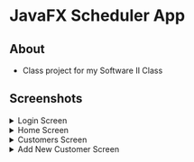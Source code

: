# JavaFX Scheduler App

## About

- Class project for my Software II Class

## Screenshots

<details>
    <summary>Login Screen</summary>

    ![Login Screen](./docs/loginscreen_en.png)
</details>

<details>
    <summary>Home Screen</summary>

    ![home Screen](./docs/home_no_appointments.png)
</details>

<details>
    <summary>Customers Screen</summary>

    ![customers Screen](./docs/customers.png)
</details>

<details>
    <summary>Add New Customer Screen</summary>

    ![add customer Screen](./docs/add_customers.png)
</details>